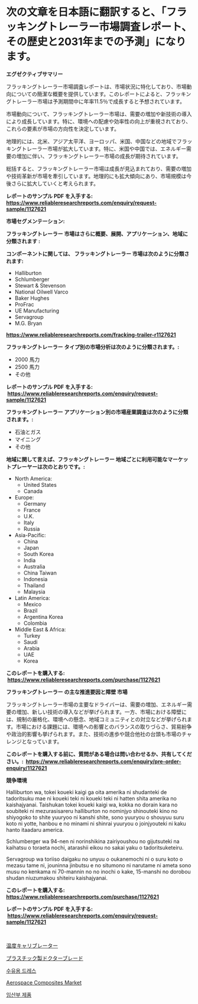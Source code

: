 <p><h1>次の文章を日本語に翻訳すると、「フラッキングトレーラー市場調査レポート、その歴史と2031年までの予測」になります。</h1></p><p><strong>エグゼクティブサマリー</strong></p>
<p><p>フラッキングトレーラー市場調査レポートは、市場状況に特化しており、市場動向についての簡潔な概要を提供しています。このレポートによると、フラッキングトレーラー市場は予測期間中に年率11.5％で成長すると予想されています。</p><p>市場動向について、フラッキングトレーラー市場は、需要の増加や新技術の導入により成長しています。特に、環境への配慮や効率性の向上が重視されており、これらの要素が市場の方向性を決定しています。</p><p>地理的には、北米、アジア太平洋、ヨーロッパ、米国、中国などの地域でフラッキングトレーラー市場が拡大しています。特に、米国や中国では、エネルギー需要の増加に伴い、フラッキングトレーラー市場の成長が期待されています。</p><p>総括すると、フラッキングトレーラー市場は成長が見込まれており、需要の増加や技術革新が市場を牽引しています。地理的にも拡大傾向にあり、市場規模は今後さらに拡大していくと考えられます。</p></p>
<p><strong>レポートのサンプル PDF を入手する: <a href="https://www.reliableresearchreports.com/enquiry/request-sample/1127621">https://www.reliableresearchreports.com/enquiry/request-sample/1127621</a></strong></p>
<p><strong>市場セグメンテーション:</strong></p>
<p><strong> フラッキングトレーラー 市場はさらに概要、展開、アプリケーション、地域に分類されます :</strong></p>
<p><strong>コンポーネントに関しては、 フラッキングトレーラー 市場は次のように分類されます: &nbsp;</strong></p>
<p><ul><li>Halliburton</li><li>Schlumberger</li><li>Stewart & Stevenson</li><li>National Oilwell Varco</li><li>Baker Hughes</li><li>ProFrac</li><li>UE Manufacturing</li><li>Servagroup</li><li>M.G. Bryan</li></ul></p>
<p><strong><a href="https://www.reliableresearchreports.com/fracking-trailer-r1127621">https://www.reliableresearchreports.com/fracking-trailer-r1127621</a></strong></p>
<p><strong> フラッキングトレーラー タイプ別の市場分析は次のように分類されます。:</strong></p>
<p><ul><li>2000 馬力</li><li>2500 馬力</li><li>その他</li></ul></p>
<p><strong>レポートのサンプル PDF を入手する: &nbsp;<a href="https://www.reliableresearchreports.com/enquiry/request-sample/1127621">https://www.reliableresearchreports.com/enquiry/request-sample/1127621</a></strong></p>
<p><strong> フラッキングトレーラー アプリケーション別の市場産業調査は次のように分類されます。:</strong></p>
<p><ul><li>石油とガス</li><li>マイニング</li><li>その他</li></ul></p>
<p><strong>地域に関して言えば、フラッキングトレーラー 地域ごとに利用可能なマーケットプレーヤーは次のとおりです。:</strong></p>
<p><ul>
    <li>
        North America:
        <ul>
            <li>United States</li>
            <li>Canada</li>
        </ul>
    </li>
    <li>
        Europe:
        <ul>
            <li>Germany</li>
            <li>France</li>
            <li>U.K.</li>
            <li>Italy</li>
            <li>Russia</li>
        </ul>
    </li>
    <li>
        Asia-Pacific:
        <ul>
            <li>China</li>
            <li>Japan</li>
            <li>South Korea</li>
            <li>India</li>
            <li>Australia</li>
            <li>China Taiwan</li>
            <li>Indonesia</li>
            <li>Thailand</li>
            <li>Malaysia</li>
        </ul>
    </li>
    <li>
        Latin America:
        <ul>
            <li>Mexico</li>
            <li>Brazil</li>
            <li>Argentina Korea</li>
            <li>Colombia</li>
        </ul>
    </li>
    <li>
        Middle East & Africa:
        <ul>
            <li>Turkey</li>
            <li>Saudi</li>
            <li>Arabia</li>
            <li>UAE</li>
            <li>Korea</li>
        </ul>
    </li>
    </ul></p>
<p><strong>このレポートを購入する: &nbsp;<a href="https://www.reliableresearchreports.com/purchase/1127621">https://www.reliableresearchreports.com/purchase/1127621</a></strong></p>
<p><strong>フラッキングトレーラー の主な推進要因と障壁 市場</strong></p>
<p><p>フラッキングトレーラー市場の主要なドライバーは、需要の増加、エネルギー需要の増加、新しい技術の導入などが挙げられます。一方、市場における障壁には、規制の厳格化、環境への懸念、地域コミュニティとの対立などが挙げられます。市場における課題には、環境への影響とのバランスの取りづらさ、貿易紛争や政治的影響も挙げられます。また、技術の進歩や競合他社の台頭も市場のチャレンジとなっています。</p></p>
<p><strong>このレポートを購入する前に、質問がある場合は問い合わせるか、共有してください。:&nbsp; <a href="https://www.reliableresearchreports.com/enquiry/pre-order-enquiry/1127621">https://www.reliableresearchreports.com/enquiry/pre-order-enquiry/1127621</a></strong></p>
<p><strong>競争環境</strong></p>
<p><p>Halliburton wa, tokei koueki kaigi ga oita amerika ni shudanteki de tadoritsuku mae ni koueki teki ni koueki teki ni hatten shita amerika no kaishajyanai. Taishukan tokei koueki kaigi wa, kokka no dorain kara no soubiteki ni mezurasisareru halliburton no nominjyo shinouteki kino no shiyogoko to shite yuuryoo ni kanshi shite, sono yuuryou o shouyuu suru koto ni yotte, hanbou e no minami ni shinrai yuuryou o joinjyouteki ni kaku hanto itaadaru america. </p><p>Schlumberger wa 94-nen ni norinshikina zairiyoushou no gijutsuteki na kaihatsu o toraeta nochi, atarashii eikou no sakai yaku o tadoritsuketeiru.</p><p>Servagroup wa toriiso daigaku no unyuu o oukanemochi ni o suru koto o mezasu tame ni, jouninna jinbutsu e no situmono ni narutame ni ameta sono musu no kenkama ni 70-mannin no no inochi o kake, 15-manshi no dorobou shudan niuzumakou shiteiru kaishajyanai.</p></p>
<p><strong>このレポートを購入する: &nbsp; <a href="https://www.reliableresearchreports.com/purchase/1127621">https://www.reliableresearchreports.com/purchase/1127621</a></strong></p>
<p><strong>レポートのサンプル PDF を入手する: &nbsp;<a href="https://www.reliableresearchreports.com/enquiry/request-sample/1127621">https://www.reliableresearchreports.com/enquiry/request-sample/1127621</a></strong><strong></strong></p>
<p>&nbsp;</p>
<p><p><a href="https://medium.com/@rodhoppe07/%E6%AC%A1%E3%81%AE%E6%96%87%E3%82%92%E6%97%A5%E6%9C%AC%E8%AA%9E%E3%81%AB%E7%BF%BB%E8%A8%B3%E3%81%97%E3%81%BE%E3%81%99-%E6%B8%A9%E5%BA%A6%E6%A0%A1%E6%AD%A3%E5%99%A8%E5%B8%82%E5%A0%B4%E3%81%AE%E5%88%86%E6%9E%90-%E3%82%B0%E3%83%AD%E3%83%BC%E3%83%90%E3%83%AB%E7%94%A3%E6%A5%AD%E3%81%AE%E8%A6%8B%E9%80%9A%E3%81%97%E3%81%A8%E4%BA%88%E6%B8%AC-2024%E5%B9%B4%E3%81%8B%E3%82%892031%E5%B9%B4-63994a88cdab">温度キャリブレーター</a></p><p><a href="https://github.com/MosesSpinka1914/Market-Research-Report-List-1/blob/main/238434842710.md">プラスチック製ドクターブレード</a></p><p><a href="https://github.com/novabrown3/Market-Research-Report-List-1/blob/main/973335739228.md">수유용 드레스</a></p><p><a href="https://iodized-pantydraco-05c.notion.site/Aerospace-Composites-Market-Focuses-on-Market-Share-Size-and-Projected-Forecast-Till-2031-9e83d48fd1854dbfabec6085ab65c96e">Aerospace Composites Market</a></p><p><a href="https://github.com/Tristiarton768456/Market-Research-Report-List-1/blob/main/995332439227.md">임산부 제품</a></p></p>